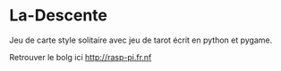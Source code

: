 # La-Descente
Jeu de carte style solitaire avec jeu de tarot écrit en python et pygame.

Retrouver le bolg ici http://rasp-pi.fr.nf

